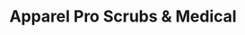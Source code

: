 ---
title: "Apparel Pro Scrubs & Medical"
url: /tempe/apparel-pro-scrubs-and-medical/
shop: clothes
---